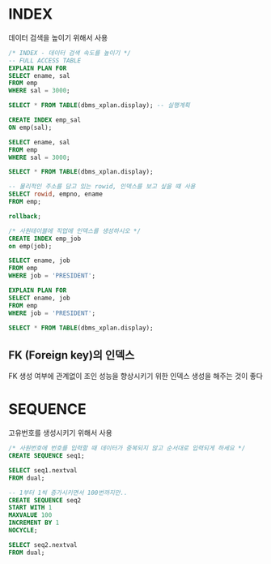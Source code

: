 # INDEX

데이터 검색을 높이기 위해서 사용

```sql
/* INDEX - 데이터 검색 속도를 높이기 */
-- FULL ACCESS TABLE
EXPLAIN PLAN FOR 
SELECT ename, sal
FROM emp
WHERE sal = 3000;

SELECT * FROM TABLE(dbms_xplan.display); -- 실행계획

CREATE INDEX emp_sal
ON emp(sal);

SELECT ename, sal
FROM emp
WHERE sal = 3000;

SELECT * FROM TABLE(dbms_xplan.display);

-- 물리적인 주소를 담고 있는 rowid, 인덱스를 보고 싶을 떄 사용
SELECT rowid, empno, ename
FROM emp;

rollback;
```

```sql
/* 사원테이블에 직업에 인덱스를 생성하시오 */
CREATE INDEX emp_job
on emp(job);

SELECT ename, job
FROM emp
WHERE job = 'PRESIDENT';

EXPLAIN PLAN FOR
SELECT ename, job
FROM emp
WHERE job = 'PRESIDENT';

SELECT * FROM TABLE(dbms_xplan.display);
```

## FK (Foreign key)의 인덱스

FK 생성 여부에 관계없이 조인 성능을 향상시키기 위한 인덱스 생성을 해주는 것이 좋다


# SEQUENCE 

고유번호를 생성시키기 위해서 사용

```sql
/* 사원번호에 번호를 입력할 때 데이터가 중복되지 않고 순서대로 입력되게 하세요 */
CREATE SEQUENCE seq1;

SELECT seq1.nextval
FROM dual;

-- 1부터 1씩 증가시키면서 100번까지만..
CREATE SEQUENCE seq2
START WITH 1
MAXVALUE 100
INCREMENT BY 1
NOCYCLE;

SELECT seq2.nextval
FROM dual;
```